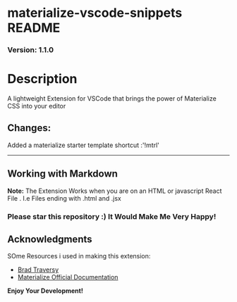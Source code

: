 # materialize-vscode-snippets README

### Version: 1.1.0
# Description
A lightweight Extension for VSCode that brings the power of Materialize CSS into your editor


## Changes: 
Added a materialize starter template shortcut :'!mtrl'

-----------------------------------------------------------------------------------------------------------

## Working with Markdown

**Note:** The Extension Works when you are on an HTML or javascript React File . I.e Files ending with .html and .jsx

### Please star this repository :) It Would Make Me Very Happy!

## Acknowledgments
SOme Resources i used in making this extension:

* [Brad Traversy](https://traversymedia.com)
* [Materialize Official Documentation](https://materializecss.com)

**Enjoy Your Development!**
